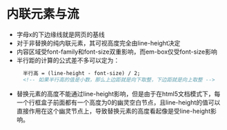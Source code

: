 # 内联元素与流
* 字母x的下边缘线就是网页的基线
* 对于非替换的纯内联元素，其可视高度完全由line-height决定
* 内容区域受font-family和font-size双重影响，而em-box仅受font-size影响
* 半行距的计算的公式差不多可以定为：
  ```html
    半行高 = (line-height - font-size) / 2;
    <!-- 如果半行高的值是小数，那么上边距就是向下取整，下边距就是向上取整 -->
  ```
* 替换元素的高度不能通过line-height影响，但是由于在html5文档模式下，每一个行框盒子前面都有一个高度为0的幽灵空白节点，且line-height的值可以直接作用在这个幽灵节点上，导致替换元素的高度看起像是受line-height影响。